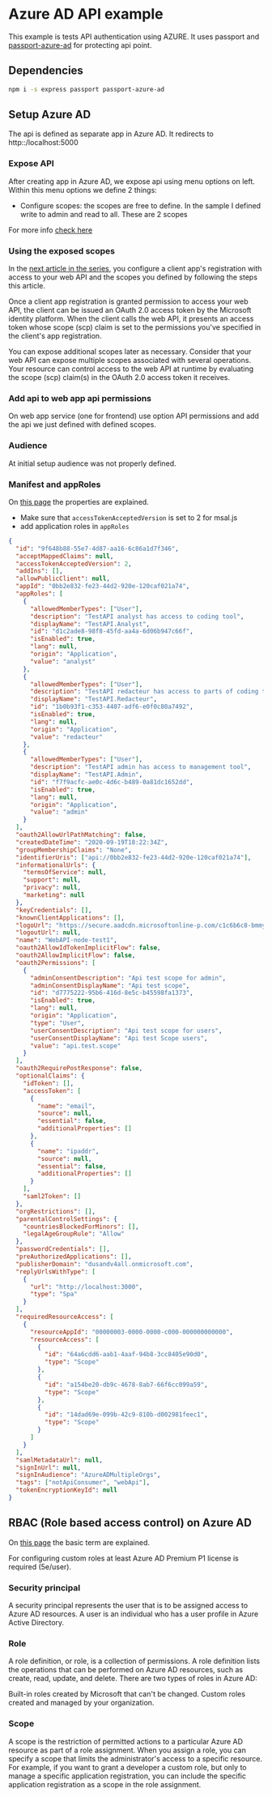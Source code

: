 # Azure AD API example

This example is tests API authentication using AZURE. It uses passport and [passport-azure-ad](https://github.com/AzureAD/passport-azure-ad) for protecting api point.

## Dependencies

```bash
npm i -s express passport passport-azure-ad
```

## Setup Azure AD

The api is defined as separate app in Azure AD. It redirects to http::/localhost:5000

### Expose API

After creating app in Azure AD, we expose api using menu options on left.
Within this menu options we define 2 things:

- Configure scopes: the scopes are free to define. In the sample I defined write to admin and read to all. These are 2 scopes

For more info [check here](https://docs.microsoft.com/en-us/azure/active-directory/develop/quickstart-configure-app-expose-web-apis)

### Using the exposed scopes

In the [next article in the series](https://docs.microsoft.com/en-us/azure/active-directory/develop/quickstart-configure-app-access-web-apis), you configure a client app's registration with access to your web API and the scopes you defined by following the steps this article.

Once a client app registration is granted permission to access your web API, the client can be issued an OAuth 2.0 access token by the Microsoft identity platform. When the client calls the web API, it presents an access token whose scope (scp) claim is set to the permissions you've specified in the client's app registration.

You can expose additional scopes later as necessary. Consider that your web API can expose multiple scopes associated with several operations. Your resource can control access to the web API at runtime by evaluating the scope (scp) claim(s) in the OAuth 2.0 access token it receives.

### Add api to web app api permissions

On web app service (one for frontend) use option API permissions and add the api we just defined with defined scopes.

### Audience

At initial setup audience was not properly defined.

### Manifest and appRoles

On [this page](https://docs.microsoft.com/en-us/azure/active-directory/develop/reference-app-manifest?WT.mc_id=Portal-Microsoft_AAD_RegisteredApps) the properties are explained.

- Make sure that `accessTokenAcceptedVersion` is set to 2 for msal.js
- add application roles in `appRoles`

```json
{
  "id": "9f648b88-55e7-4d87-aa16-6c86a1d7f346",
  "acceptMappedClaims": null,
  "accessTokenAcceptedVersion": 2,
  "addIns": [],
  "allowPublicClient": null,
  "appId": "0bb2e832-fe23-44d2-920e-120caf021a74",
  "appRoles": [
    {
      "allowedMemberTypes": ["User"],
      "description": "TestAPI analyst has access to coding tool",
      "displayName": "TestAPI.Analyst",
      "id": "d1c2ade8-98f8-45fd-aa4a-6d06b947c66f",
      "isEnabled": true,
      "lang": null,
      "origin": "Application",
      "value": "analyst"
    },
    {
      "allowedMemberTypes": ["User"],
      "description": "TestAPI redacteur has access to parts of coding tool",
      "displayName": "TestAPI.Redacteur",
      "id": "1b0b93f1-c353-4407-adf6-e0f0c80a7492",
      "isEnabled": true,
      "lang": null,
      "origin": "Application",
      "value": "redacteur"
    },
    {
      "allowedMemberTypes": ["User"],
      "description": "TestAPI admin has access to management tool",
      "displayName": "TestAPI.Admin",
      "id": "f7f9acfc-ae0c-4d6c-b489-0a81dc1652dd",
      "isEnabled": true,
      "lang": null,
      "origin": "Application",
      "value": "admin"
    }
  ],
  "oauth2AllowUrlPathMatching": false,
  "createdDateTime": "2020-09-19T18:22:34Z",
  "groupMembershipClaims": "None",
  "identifierUris": ["api://0bb2e832-fe23-44d2-920e-120caf021a74"],
  "informationalUrls": {
    "termsOfService": null,
    "support": null,
    "privacy": null,
    "marketing": null
  },
  "keyCredentials": [],
  "knownClientApplications": [],
  "logoUrl": "https://secure.aadcdn.microsoftonline-p.com/c1c6b6c8-bmmymbkadfo3fzzy6nrgl6n91hflwaj4dyzaygzglu4/appbranding/qijx2sjekq7cuiwinw3rxysaaoolw2uvvab4gugovoi/1033/bannerlogo?ts=637365380597520287",
  "logoutUrl": null,
  "name": "WebAPI-node-test1",
  "oauth2AllowIdTokenImplicitFlow": false,
  "oauth2AllowImplicitFlow": false,
  "oauth2Permissions": [
    {
      "adminConsentDescription": "Api test scope for admin",
      "adminConsentDisplayName": "Api test scope",
      "id": "d7775222-95b6-416d-8e5c-b45598fa1373",
      "isEnabled": true,
      "lang": null,
      "origin": "Application",
      "type": "User",
      "userConsentDescription": "Api test scope for users",
      "userConsentDisplayName": "Api test Scope users",
      "value": "api.test.scope"
    }
  ],
  "oauth2RequirePostResponse": false,
  "optionalClaims": {
    "idToken": [],
    "accessToken": [
      {
        "name": "email",
        "source": null,
        "essential": false,
        "additionalProperties": []
      },
      {
        "name": "ipaddr",
        "source": null,
        "essential": false,
        "additionalProperties": []
      }
    ],
    "saml2Token": []
  },
  "orgRestrictions": [],
  "parentalControlSettings": {
    "countriesBlockedForMinors": [],
    "legalAgeGroupRule": "Allow"
  },
  "passwordCredentials": [],
  "preAuthorizedApplications": [],
  "publisherDomain": "dusandv4all.onmicrosoft.com",
  "replyUrlsWithType": [
    {
      "url": "http://localhost:3000",
      "type": "Spa"
    }
  ],
  "requiredResourceAccess": [
    {
      "resourceAppId": "00000003-0000-0000-c000-000000000000",
      "resourceAccess": [
        {
          "id": "64a6cdd6-aab1-4aaf-94b8-3cc8405e90d0",
          "type": "Scope"
        },
        {
          "id": "a154be20-db9c-4678-8ab7-66f6cc099a59",
          "type": "Scope"
        },
        {
          "id": "14dad69e-099b-42c9-810b-d002981feec1",
          "type": "Scope"
        }
      ]
    }
  ],
  "samlMetadataUrl": null,
  "signInUrl": null,
  "signInAudience": "AzureADMultipleOrgs",
  "tags": ["notApiConsumer", "webApi"],
  "tokenEncryptionKeyId": null
}
```

## RBAC (Role based access control) on Azure AD

On [this page](https://docs.microsoft.com/en-us/azure/active-directory/users-groups-roles/roles-custom-overview) the basic term are explained.

For configuring custom roles at least Azure AD Premium P1 license is required (5e/user).

### Security principal

A security principal represents the user that is to be assigned access to Azure AD resources. A user is an individual who has a user profile in Azure Active Directory.

### Role

A role definition, or role, is a collection of permissions. A role definition lists the operations that can be performed on Azure AD resources, such as create, read, update, and delete. There are two types of roles in Azure AD:

Built-in roles created by Microsoft that can't be changed.
Custom roles created and managed by your organization.

### Scope

A scope is the restriction of permitted actions to a particular Azure AD resource as part of a role assignment. When you assign a role, you can specify a scope that limits the administrator's access to a specific resource. For example, if you want to grant a developer a custom role, but only to manage a specific application registration, you can include the specific application registration as a scope in the role assignment.
